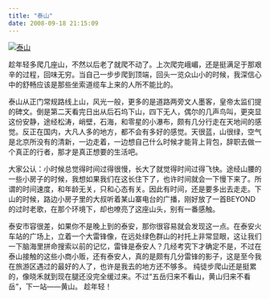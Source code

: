 ```yaml
---
title: "泰山"
date: 2008-09-18 21:15:09
---
```


[![泰山](../../../images/2008/09/1-thumb.jpg)](../../../images/2008/09/1.jpg) 

趁年轻多爬几座山，不然以后老了就爬不动了。上次爬完峨嵋，还是挺满足于那艰辛的过程，回味无穷。当自己一步步爬到顶端，回头一览众山小的时候，我深信心中的舒畅应该是那些坐索道缆车上来的人所不能比的。 

泰山从正门常规路线上山，风光一般，更多的是道路两旁文人墨客，皇帝太监们提的碑文。倒是第二天看完日出从后石坞下山，四下无人，偶尔的几声鸟叫，更突显这份安静，途经松涛，峭壁，石海，和零星的小瀑布，颇有几分行走在天地间的感觉。反正在国内，大凡人多的地方，都不会有多好的感觉。天很蓝，山很绿，空气是北京所没有的清新，一边走着，一边想自己什么时候才能背上背包，辞职去做一个真正的行者，那才是真正想要的生活吧。 

大家公认：小时候总觉得时间过得很慢，长大了就觉得时间过得飞快。途经山腰的一些小房子的时候，我想如果我们在这长住下了，也许时间就会一下慢下来了。所谓的时间速度，和年龄无关，只和心态有关。因此有时间，还是要多出去走走。下山的时候，路边小房子里的大叔听着某山寨电台的广播，刚好放了一首BEYOND的过时老歌，在那个环境下，却也嘹亮了这座山头，别有一番感触。 

泰安市容很差，如果你不是晚上到的泰安，那你很容易就会发现这一点。在泰安火车站的广场上，立着一个大雷锋像，在远处绿色群山的衬托上非常显眼，这让我们一下脑海里拼命搜索以前的记忆，雷锋是泰安人？几经考究下才确定不是，不过在泰山接触的这些小商小贩，还有泰安人，真的是颇有几分雷锋的影子，这是至今我在旅游区遇过的最好的人了，也许是我去的地方还不够多。 纯徒步爬山还是挺累的，像晓禾就到现在腿还没完全缓过来。不过“五岳归来不看山，黄山归来不看岳”，下一站——黄山。 趁年轻！ 